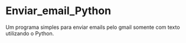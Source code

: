 # Enviar_email_Python
Um programa simples para enviar emails pelo gmail somente com texto utilizando o Python.
